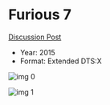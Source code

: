 # Furious 7

[Discussion Post](https://www.avsforum.com/threads/bass-eq-for-filtered-movies.2995212/post-57963128)

* Year: 2015
* Format: Extended DTS:X

![img 0](https://i.imgur.com/OiA5WNP.jpg)

![img 1](https://i.imgur.com/asxuCMv.jpg)

